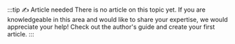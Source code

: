 :::tip ✍️ Article needed
There is no article on this topic yet. If you are knowledgeable in this area and would like to share your expertise, we would appreciate your help! Check out the author's guide and create your first article.
:::
